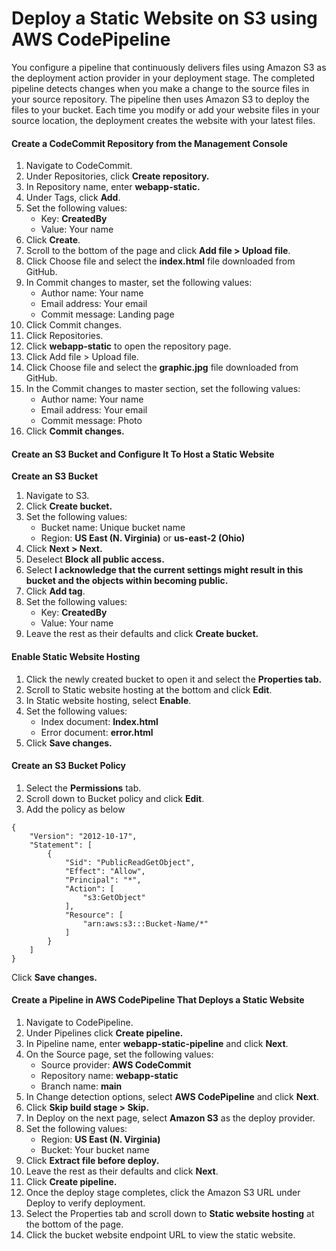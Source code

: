# Deploy a Static Website on S3 using AWS CodePipeline

You configure a pipeline that continuously delivers files using Amazon S3 as the deployment action provider in your deployment stage. The completed pipeline detects changes when you make a change to the source files in your source repository. The pipeline then uses Amazon S3 to deploy the files to your bucket. Each time you modify or add your website files in your source location, the deployment creates the website with your latest files.

#### Create a CodeCommit Repository from the Management Console
1. Navigate to CodeCommit.
2. Under Repositories, click **Create repository.**
3. In Repository name, enter **webapp-static.**
4. Under Tags, click **Add**.
5. Set the following values:
	- Key: **CreatedBy**
	- Value: Your name
6. Click **Create**.
7. Scroll to the bottom of the page and click **Add file > Upload file**.
8. Click Choose file and select the **index.html** file downloaded from GitHub.
9. In Commit changes to master, set the following values:
	- Author name: Your name
	- Email address: Your email
	- Commit message: Landing page
10. Click Commit changes.
11. Click Repositories.
12. Click **webapp-static** to open the repository page.
13. Click Add file > Upload file.
14. Click Choose file and select the **graphic.jpg** file downloaded from GitHub.
15. In the Commit changes to master section, set the following values:
	- Author name: Your name
	- Email address: Your email
	- Commit message: Photo
16. Click **Commit changes.**


#### Create an S3 Bucket and Configure It To Host a Static Website

**Create an S3 Bucket**
1. Navigate to S3.
2. Click **Create bucket.**
3. Set the following values:
	- Bucket name: Unique bucket name
	- Region: **US East (N. Virginia)** or **us-east-2 (Ohio)**
4. Click **Next > Next.**
5. Deselect **Block all public access.**
6. Select **I acknowledge that the current settings might result in this bucket and the objects within becoming public.**
7. Click **Add tag**.
8. Set the following values:
	- Key: **CreatedBy**
	- Value: Your name
9. Leave the rest as their defaults and click **Create bucket.**

#### Enable Static Website Hosting

1. Click the newly created bucket to open it and select the **Properties tab.**
2. Scroll to Static website hosting at the bottom and click **Edit**.
3. In Static website hosting, select **Enable**.
4. Set the following values:
	- Index document: **Index.html**
	- Error document: **error.html**
5. Click **Save changes.**

#### Create an S3 Bucket Policy

1. Select the **Permissions** tab.
2. Scroll down to Bucket policy and click **Edit**.
3. Add the policy as below

```hcl
{
    "Version": "2012-10-17",
    "Statement": [
        {
            "Sid": "PublicReadGetObject",
            "Effect": "Allow",
            "Principal": "*",
            "Action": [
                "s3:GetObject"
            ],
            "Resource": [
                "arn:aws:s3:::Bucket-Name/*"
            ]
        }
    ]
}
```

Click **Save changes.**

#### Create a Pipeline in AWS CodePipeline That Deploys a Static Website

1. Navigate to CodePipeline.
2. Under Pipelines click **Create pipeline.**
3. In Pipeline name, enter **webapp-static-pipeline** and click **Next**.
4. On the Source page, set the following values:
	- Source provider: **AWS CodeCommit**
	- Repository name: **webapp-static**
	- Branch name: **main**
5. In Change detection options, select **AWS CodePipeline** and click **Next**.
6. Click **Skip build stage > Skip.**
7. In Deploy on the next page, select **Amazon S3** as the deploy provider.
8. Set the following values:
	- Region: **US East (N. Virginia)**
	- Bucket: Your bucket name
9. Click **Extract file before deploy.**
10. Leave the rest as their defaults and click **Next**.
11. Click **Create pipeline.**
12. Once the deploy stage completes, click the Amazon S3 URL under Deploy to verify deployment.
13. Select the Properties tab and scroll down to **Static website hosting** at the bottom of the page.
14. Click the bucket website endpoint URL to view the static website.
